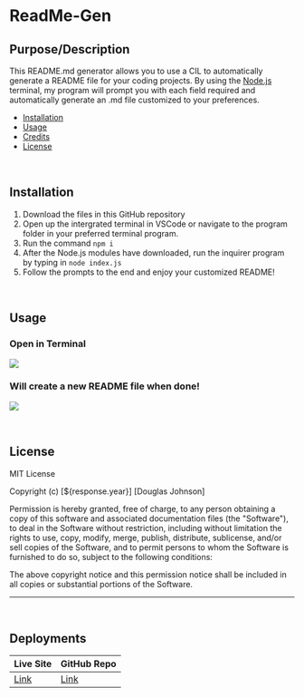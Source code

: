 # ReadMe-Gen
## Purpose/Description

This README.md generator allows you to use a CIL to automatically generate a README file for your coding projects. By using the [Node.js](https://nodejs.org/en/) terminal, my program will prompt you with each field required and automatically generate an .md file customized to your preferences.

* [Installation](#installation)
* [Usage](#usage)
* [Credits](#credits)
* [License](#license)

<br>

## Installation

1. Download the files in this GitHub repository
2. Open up the intergrated terminal in VSCode or navigate to the program folder in your preferred terminal program.
3. Run the command ```npm i```
4. After the Node.js modules have downloaded, run the inquirer program by typing in ```node index.js```
5. Follow the prompts to the end and enjoy your customized README!

<br>

## Usage 

### Open in Terminal
![](https://media.giphy.com/media/ggSUkkSQgLonnwAwGv/giphy.gif)
<br>

### Will create a new README file when done!
![](https://media.giphy.com/media/ChTPLlI0eNZxgfIC3l/giphy.gif)

<br>


## License

MIT License

Copyright (c) [${response.year}] [Douglas Johnson]

Permission is hereby granted, free of charge, to any person obtaining a copy
of this software and associated documentation files (the "Software"), to deal
in the Software without restriction, including without limitation the rights
to use, copy, modify, merge, publish, distribute, sublicense, and/or sell
copies of the Software, and to permit persons to whom the Software is
furnished to do so, subject to the following conditions:

The above copyright notice and this permission notice shall be included in all
copies or substantial portions of the Software.

---

<br>

## Deployments

Live Site | GitHub Repo
------------ | -------------
[Link](https://dougjohnson22.github.io/ReadMe-Gen/) | [Link](https://github.com/DougJohnson22/ReadMe-Gen)